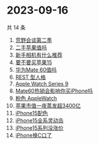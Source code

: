 # 2023-09-16

共 14 条

<!-- BEGIN -->
<!-- 最后更新时间 Sat Sep 16 2023 07:06:26 GMT+0800 (China Standard Time) -->

1. [荒野会谈第二季](https://www.zhihu.com/search?q=%E8%8D%92%E9%87%8E%E4%BC%9A%E8%B0%88%E7%AC%AC%E4%BA%8C%E5%AD%A3)
1. [二手苹果值吗](https://www.zhihu.com/search?q=%E4%BA%8C%E6%89%8B%E8%8B%B9%E6%9E%9C%E5%80%BC%E5%90%97)
1. [新手相机有什么推荐](https://www.zhihu.com/search?q=%E6%96%B0%E6%89%8B%E7%9B%B8%E6%9C%BA%E6%9C%89%E4%BB%80%E4%B9%88%E6%8E%A8%E8%8D%90)
1. [要不要买苹果15](https://www.zhihu.com/search?q=%E8%A6%81%E4%B8%8D%E8%A6%81%E4%B9%B0%E8%8B%B9%E6%9E%9C15)
1. [华为Mate 60值吗](https://www.zhihu.com/search?q=%E5%8D%8E%E4%B8%BAMate%2060%E5%80%BC%E5%90%97)
1. [REST 型人格](https://www.zhihu.com/search?q=REST%20%E5%9E%8B%E4%BA%BA%E6%A0%BC)
1. [Apple Watch Series 9](https://www.zhihu.com/search?q=Apple%20Watch%20Series%209)
1. [Mate60热销会影响你买iPhone吗](https://www.zhihu.com/search?q=Mate60%E7%83%AD%E9%94%80%E4%BC%9A%E5%BD%B1%E5%93%8D%E4%BD%A0%E4%B9%B0iPhone%E5%90%97)
1. [粉色 AppleWatch](https://www.zhihu.com/search?q=%E7%B2%89%E8%89%B2%20AppleWatch)
1. [苹果市值一夜蒸发超3400亿](https://www.zhihu.com/search?q=%E8%8B%B9%E6%9E%9C%E5%B8%82%E5%80%BC%E4%B8%80%E5%A4%9C%E8%92%B8%E5%8F%91%E8%B6%853400%E4%BA%BF)
1. [iPhone15配色](https://www.zhihu.com/search?q=iPhone15%E9%85%8D%E8%89%B2)
1. [iPhone15全系灵动岛](https://www.zhihu.com/search?q=iPhone15%E5%85%A8%E7%B3%BB%E7%81%B5%E5%8A%A8%E5%B2%9B)
1. [iPhone15系列没涨价](https://www.zhihu.com/search?q=iPhone15%E7%B3%BB%E5%88%97%E6%B2%A1%E6%B6%A8%E4%BB%B7)
1. [iPhone换C口了](https://www.zhihu.com/search?q=iPhone%E6%8D%A2C%E5%8F%A3%E4%BA%86)

<!-- END -->
